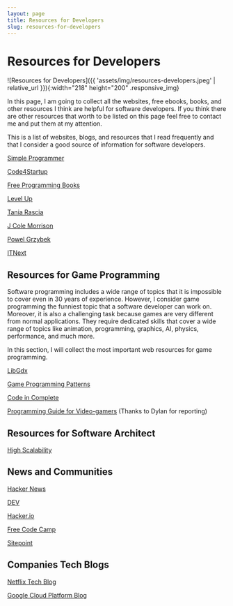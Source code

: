 ```yaml
---
layout: page
title: Resources for Developers
slug: resources-for-developers
---
```

# Resources for Developers

![Resources for Developers]({{ 'assets/img/resources-developers.jpeg' | relative_url }}){:width="218" height="200" .responsive_img}

In this page, I am going to collect all the websites, free ebooks, books, and other resources I think are helpful for software developers. If you think there are other resources that worth to be listed on this page feel free to contact me and put them at my attention.

This is a list of websites, blogs, and resources that I read frequently and that I consider a good source of information for software developers.

[Simple Programmer](https://simpleprogrammer.com/)

[Code4Startup](https://code4startup.com/)

[Free Programming Books](http://www.e-booksdirectory.com/programming.php)

[Level Up](https://www.level-up.one/)

[Tania Rascia](https://www.taniarascia.com/)

[J Cole Morrison](https://start.jcolemorrison.com/)

[Powel Grzybek](https://pawelgrzybek.com/)

[ITNext](https://itnext.io/)

## Resources for Game Programming

Software programming includes a wide range of topics that it is impossible to cover even in 30 years of experience. However, I consider game programming the funniest topic that a software developer can work on. Moreover, it is also a challenging task because games are very different from normal applications. They require dedicated skills that cover a wide range of topics like animation, programming, graphics, AI, physics, performance, and much more.

In this section, I will collect the most important web resources for game programming.

[LibGdx](https://libgdx.badlogicgames.com/)

[Game Programming Patterns](http://gameprogrammingpatterns.com/)

[Code in Complete](https://codeincomplete.com/)

[Programming Guide for Video-gamers](http://ithare.com/programming-guide-for-video-gamers/) (Thanks to Dylan for reporting)

## Resources for Software Architect

[High Scalability](http://highscalability.com/)

## News and Communities

[Hacker News](https://news.ycombinator.com/)

[DEV](https://dev.to/)

[Hacker.io](https://hackr.io/blog)

[Free Code Camp](https://www.freecodecamp.org/news)

[Sitepoint](https://www.sitepoint.com/)

## Companies Tech Blogs

[Netflix Tech Blog](https://www.sitepoint.com/)

[Google Cloud Platform Blog](https://cloudplatform.googleblog.com/)
